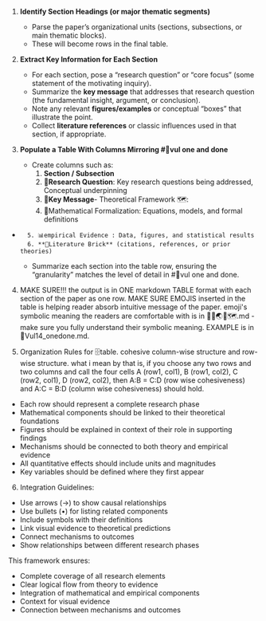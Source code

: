 1. **Identify Section Headings (or major thematic segments)**
    
    - Parse the paper’s organizational units (sections, subsections, or main thematic blocks).
    - These will become rows in the final table.

2. **Extract Key Information for Each Section**
    
    - For each section, pose a “research question” or “core focus” (some statement of the motivating inquiry).
    - Summarize the **key message** that addresses that research question (the fundamental insight, argument, or conclusion).
    - Note any relevant **figures/examples** or conceptual “boxes” that illustrate the point.
    - Collect **literature references** or classic influences used in that section, if appropriate.

3. **Populate a Table With Columns Mirroring #📜vul one and done**
    
    - Create columns such as:
        1. **Section / Subsection**
        2. **🔐Research Question**: Key research questions being addressed, Conceptual underpinning
        3. **🔑Key Message**- Theoretical Framework 🗺️: 
        4.   📐Mathematical Formalization: Equations, models, and formal definitions
-       5. 📊empirical Evidence : Data, figures, and statistical results
        6. **🧱Literature Brick** (citations, references, or prior theories)
    - Summarize each section into the table row, ensuring the “granularity” matches the level of detail in #📜vul one and done.

4. MAKE SURE!!! the output is in ONE markdown TABLE format with each section of the paper as one row. MAKE SURE EMOJIS inserted in the table is helping reader absorb intuitive message of the paper. emoji's symbolic meaning the readers are comfortable with is in 🧍‍♀️🌏🧭🗺️.md - make sure you fully understand their symbolic meaning. EXAMPLE is in 📜Vul14_onedone.md.

5. Organization Rules for 🗄️table.
cohesive column-wise structure and row-wise structure. what i mean by that is, if you choose any two rows and two columns and call the four cells A (row1, col1), B (row1, col2), C (row2, col1), D (row2, col2), then A:B = C:D (row wise cohesiveness) and A:C = B:D (column wise cohesiveness) should hold.

- Each row should represent a complete research phase
- Mathematical components should be linked to their theoretical foundations
- Figures should be explained in context of their role in supporting findings
- Mechanisms should be connected to both theory and empirical evidence
- All quantitative effects should include units and magnitudes
- Key variables should be defined where they first appear

6. Integration Guidelines:
- Use arrows (→) to show causal relationships
- Use bullets (•) for listing related components
- Include symbols with their definitions
- Link visual evidence to theoretical predictions
- Connect mechanisms to outcomes
- Show relationships between different research phases

This framework ensures:
- Complete coverage of all research elements
- Clear logical flow from theory to evidence
- Integration of mathematical and empirical components
- Context for visual evidence
- Connection between mechanisms and outcomes
